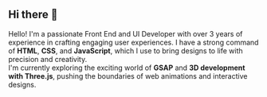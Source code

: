 ## Hi there 👋

Hello! I'm a passionate Front End and UI Developer with over 3 years of experience in crafting engaging user experiences. I have a strong command of **HTML**, **CSS**, and **JavaScript**, which I use to bring designs to life with precision and creativity.\
I'm currently exploring the exciting world of **GSAP** and **3D development with Three.js**, pushing the boundaries of web animations and interactive designs.
